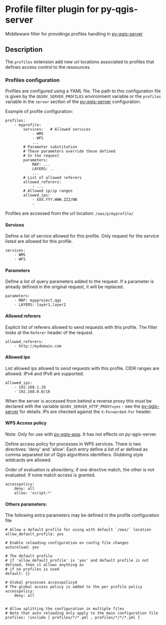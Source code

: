 # Profile filter plugin for py-qgis-server

Middleware filter for providings profiles handling in [py-qgis-server](https://github.com/3liz/py-qgis-server)

## Description

The `profiles` extension add new uri locations
associated to profiles that defines access control to the ressources.

### Profiles configuration

Profiles are configured using a YAML file. The  path to this configuration file 
is given by the `QGSRV_SERVER_PROFILES` environment variable or the  `profiles` variable
in the `server` section of the [py-qgis-server](https://github.com/3liz/py-qgis-server) configuration.

Example of profile configuration:

```
profiles:
    - myprofile:
        services:   # Allowed services
            - WMS
            - WFS
            ...
        # Parameter substitution
        # These parameters override those defined
        # In the request
        parameters:
            MAP: ...
            LAYERS: ..
            ...
        # List of allowed referers
        allowed_referers:
            - ...
        # Allowed ip/ip ranges
        allowed_ips:
            - XXX.YYY.WWW.ZZZ/NN
            -
```

Profiles are accessed from the url location: `/ows/p/myprofile/`

#### Services

Define a list of service allowed for this profile. Only request for the service
listed are allowed for this profile.

```
services:
    - WMS
    - WFS
```

#### Parameters

Define a list of query parameters added to the request. If a parameter is already
defined in the original request, it will be replaced.

```
parameters:
    - MAP: mypproject.qgs
    - LAYERS: layer1,layer2
```

#### Allowed referers

Explicit list of referers allowed to send requests with this profile. The filter
looks at the `Referer` header of the request.

```
allowed_referers:
    - http://mydomain.com
```

#### Allowed ips

List allowed ips allowed to send requests with this profile. CIDR ranges are allowed.
IPv4 and IPv6 are supported.

```
allowed_ips:
    - 192.168.1.10
    - 192.168.0.0/16
```

When the  server is accessed from behind a reverse proxy this must be declared with the variable `QGSRV_SERVER_HTTP_PROXY=yes` - see the [py-qgis-server](.https://github.com/3liz/py-qgis-server) for details: IPs are checked against the `X-Forwarded-For` header.

#### WPS Access policy

Note: Only for use with [py-qgis-wps](https://github.com/3liz/py-qgis-wps). It has not effects on py-qgis-server. 

Define access policy for processes in WPS services. There is two directives: 'deny' and 'allow'. 
Each entry define a  list of ar defined as comma separated list of Qgis algorithms identifiers. 
Globbing style wildcards are allowed.

Order of evaluation is allow/deny, if one directive match, the other is not evaluated. If none match
access is granted.

```
accesspolicy:
    deny: all
    allow: 'script:*' 
```

#### Others parameters:

The following extra parameters may be defined in the profile configuration file

```
# Allow a default profile for using with default `/ows/` location 
allow_default_profile: yes

# Enable reloading configuration on config file changes
autoreload: yes

# The default profile
# if 'allow_default_profile' is 'yes' and default profile is not defined, then it allows anything as
# if no profiles is used
default: {}

# Global processes accesspolicyd
# The global access policy is added to the per profile policy
accesspolicy:
    deny: all


# Allow splitting the configuration in multiple files
# Note that auto reloading only apply to the main configuration file
profiles: !include [ profiles/*/*.yml , profiles/*/*/*.yml ]

```

